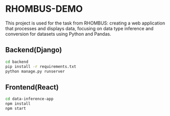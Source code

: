 # RHOMBUS-DEMO
This project is used for the task from RHOMBUS: creating a web application that processes and displays data, focusing on data type inference and conversion for datasets using Python and Pandas.

## Backend(Django)

```bash
cd backend
pip install -r requirements.txt
python manage.py runserver
```

## Frontend(React)
```bash
cd data-inference-app
npm install
npm start
```
